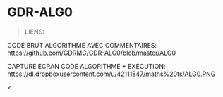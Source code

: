 GDR-ALG0
========

> LIENS:

CODE BRUT ALGORITHME AVEC COMMENTAIRES: https://github.com/GDRMC/GDR-ALG0/blob/master/ALG0

CAPTURE ECRAN CODE ALGORITHME + EXECUTION: https://dl.dropboxusercontent.com/u/42111847/maths%20ts/ALG0.PNG

<
